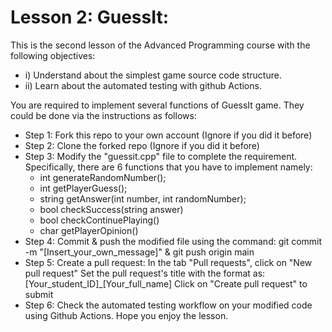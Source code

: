 # Lesson 2: GuessIt:
This is the second lesson of the Advanced Programming course with the following objectives:
* i) Understand about the simplest game source code structure.
* ii) Learn about the automated testing with github Actions.

You are required to implement several functions of GuessIt game. They could be done via the instructions as follows:

* Step 1: Fork this repo to your own account (Ignore if you did it before)
* Step 2: Clone the forked repo (Ignore if you did it before)
* Step 3: Modify the "guessit.cpp" file to complete the requirement. Specifically, there are 6 functions that you have to implement namely:
  - int generateRandomNumber();
  - int getPlayerGuess();
  - string getAnswer(int number, int randomNumber);
  - bool checkSuccess(string answer)
  - bool checkContinuePlaying()
  - char getPlayerOpinion()
* Step 4: Commit & push the modified file using the command: git commit -m "[Insert_your_own_message]" & git push origin main
* Step 5: Create a pull request:
In the tab "Pull requests", click on "New pull request"
Set the pull request's title with the format as: [Your_student_ID]_[Your_full_name]
Click on "Create pull request" to submit
* Step 6: Check the automated testing workflow on your modified code using Github Actions.
Hope you enjoy the lesson.
